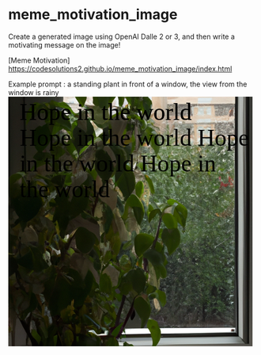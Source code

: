 # meme_motivation_image

Create a generated image using OpenAI Dalle 2 or 3, and then write a motivating message on the image!

[Meme Motivation] https://codesolutions2.github.io/meme_motivation_image/index.html

Example prompt : a standing plant in front of a window, the view from the window is rainy
![](https://github.com/CodeSolutions2/meme_motivation_image/blob/main/Screenshot%20from%202024-05-14%2018-24-04.png)

